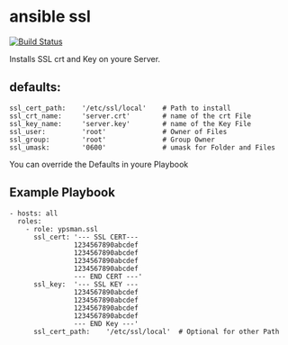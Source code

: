 ansible ssl
===========
[![Build Status](https://travis-ci.org/ypsman/ansible-ssl.svg?branch=master)](https://travis-ci.org/ypsman/ansible-ssl)

Installs SSL crt and Key on youre Server.

defaults:
---------
    ssl_cert_path:    '/etc/ssl/local'    # Path to install
    ssl_crt_name:     'server.crt'        # name of the crt File
    ssl_key_name:     'server.key'        # name of the Key File
    ssl_user:         'root'              # Owner of Files
    ssl_group:        'root'              # Group Owner
    ssl_umask:        '0600'              # umask for Folder and Files

You can override the Defaults in youre Playbook

Example Playbook
----------------

    - hosts: all
      roles:
        - role: ypsman.ssl
          ssl_cert: '--- SSL CERT---
                    1234567890abcdef
                    1234567890abcdef
                    1234567890abcdef
                    1234567890abcdef
                    --- END CERT ---'
          ssl_key:  '--- SSL KEY ---
                    1234567890abcdef
                    1234567890abcdef
                    1234567890abcdef
                    1234567890abcdef
                    --- END Key ---'
          ssl_cert_path:    '/etc/ssl/local'  # Optional for other Path
